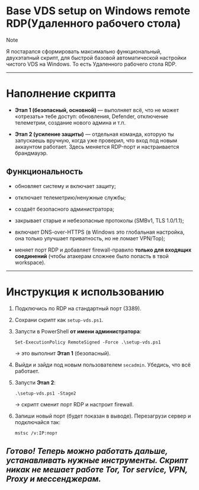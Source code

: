 # Base VDS setup on Windows remote RDP(Удаленного рабочего стола) 

> [!NOTE]
> Я постарался сформировать максимально функциональный, двухэтапный скрипт, для быстрой базовой автоматической настройки чистого VDS на Windows.
> То есть Удаленного рабочего стола RDP. 


---

# Наполнение скрипта

- **Этап 1 (безопасный, основной)** — выполняет всё, что не может «отрезать» тебе доступ: обновления, Defender, отключение телеметрии, создание нового админа и т.п.
    
- **Этап 2 (усиление защиты)** — отдельная команда, которую ты запускаешь вручную, когда уже проверил, что вход под новым аккаунтом работает. Здесь меняется RDP-порт и настраивается брандмауэр.
  
## Функциональность

- обновляет систему и включает защиту;
    
- отключает телеметрию/ненужные службы;
    
- создаёт безопасного администратора;
    
- закрывает старые и небезопасные протоколы (SMBv1, TLS 1.0/1.1);
    
- включает DNS-over-HTTPS (в Windows это глобальная настройка, она только улучшает приватность, но не ломает VPN/Тор);
    
- меняет порт RDP и добавляет firewall-правило **только для входящих соединений** (чтобы атакерам сложнее было попасть в твой workspace).
  

---

# Инструкция к использованию

1. Подключись по RDP на стандартный порт (3389).
    
2. Сохрани скрипт как `setup-vds.ps1`.
    
3. Запусти в PowerShell **от имени администратора**:
    
    `Set-ExecutionPolicy RemoteSigned -Force .\setup-vds.ps1`
    
    → это выполнит **Этап 1** (безопасный).
    
4. Выйди и зайди под новым пользователем `secadmin`. Убедись, что всё работает.
    
5. Запусти **Этап 2**:
    
    `.\setup-vds.ps1 -Stage2`
    
    → скрипт сменит порт RDP и настроит firewall.
    
6. Запиши новый порт (будет показан в выводе). Перезагрузи сервер и подключайся так:
    
    `mstsc /v:IP:порт`

## *Готово! Теперь можно работать дальше, устанавливать нужные инструменты. Скрипт никак не мешает работе Tor, Tor service, VPN, Proxy и мессенджерам.* 